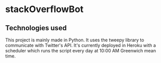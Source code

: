 # stackOverflowBot

## Technologies used
This project is mainly made in Python. It uses the tweepy library to communicate with Twitter's API. It's currently deployed in Heroku with a scheduler which runs the script every day at 10:00 AM Greenwich mean time.
